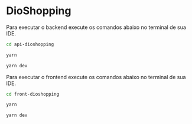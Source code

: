 # DioShopping

Para executar o backend execute os comandos abaixo no terminal de sua IDE.

```bash
cd api-dioshopping

yarn

yarn dev

```

Para executar o frontend execute os comandos abaixo no terminal de sua IDE.

```bash
cd front-dioshopping

yarn

yarn dev

```
